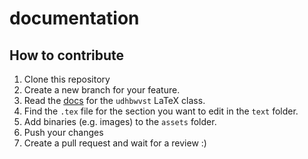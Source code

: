 # documentation

## How to contribute

1. Clone this repository
2. Create a new branch for your feature.
3. Read the [docs](https://github.com/skyfrk/dhbw-vs-latex-template/blob/master/docs/writing.md) for the `udhbwvst` LaTeX class.
4. Find the `.tex` file for the section you want to edit in the `text` folder.
5. Add binaries (e.g. images) to the `assets` folder.
6. Push your changes
7. Create a pull request and wait for a review :)
